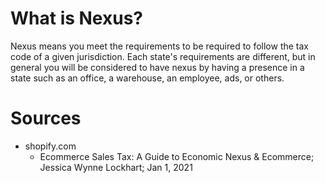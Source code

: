 # What is Nexus?
Nexus means you meet the requirements to be required to follow the tax code of a given jurisdiction. Each state's requirements are different, but in general you will be considered to have nexus by having a presence in a state such as an office, a warehouse, an employee, ads, or others.

# Sources
- shopify.com
  - Ecommerce Sales Tax: A Guide to Economic Nexus & Ecommerce; Jessica Wynne Lockhart; Jan 1, 2021

